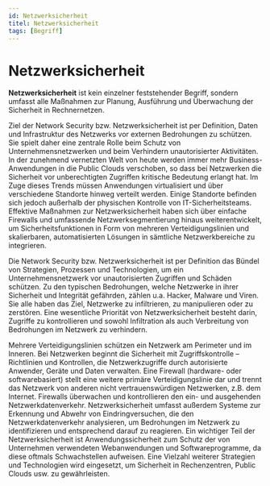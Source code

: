 ```yaml
---
id: Netzwerksicherheit
titel: Netzwerksicherheit
tags: [Begriff]
---
```


# Netzwerksicherheit

**Netzwerksicherheit** ist kein einzelner feststehender Begriff, sondern umfasst alle Maßnahmen zur Planung, Ausführung und Überwachung der Sicherheit in Rechnernetzen.

Ziel der Network Security bzw. Netzwerksicherheit ist per Definition, Daten und Infrastruktur des Netzwerks vor externen Bedrohungen zu schützen. Sie spielt daher eine zentrale Rolle beim Schutz von  Unternehmensnetzwerken und beim Verhindern unautorisierter Aktivitäten. In der zunehmend vernetzten Welt von heute werden immer mehr  Business-Anwendungen in die Public Clouds verschoben, so dass bei Netzwerken die Sicherheit vor unberechtigten Zugriffen kritische Bedeutung erlangt hat. Im Zuge dieses Trends müssen Anwendungen virtualisiert und über verschiedene Standorte hinweg  verteilt werden. Einige Standorte befinden sich jedoch außerhalb der physischen Kontrolle von IT-Sicherheitsteams. Effektive Maßnahmen zur Netzwerksicherheit haben sich über einfache Firewalls und umfassende  Netzwerksegmentierung hinaus weiterentwickelt, um Sicherheitsfunktionen in Form von mehreren Verteidigungslinien und skalierbaren,  automatisierten Lösungen in sämtliche Netzwerkbereiche zu integrieren.

Die Network Security bzw. Netzwerksicherheit ist per Definition das  Bündel von Strategien, Prozessen und Technologien, um ein  Unternehmensnetzwerk vor unautorisierten Zugriffen und Schäden schützen. Zu den typischen Bedrohungen, welche Netzwerke in ihrer Sicherheit und Integrität gefährden, zählen u.a. Hacker, Malware und Viren. Sie alle haben das Ziel, Netzwerke zu infiltrieren, zu manipulieren oder zu  zerstören. Eine wesentliche Priorität von Netzwerksicherheit besteht darin, Zugriffe zu kontrollieren und sowohl Infiltration als auch Verbreitung von Bedrohungen im Netzwerk zu verhindern.

Mehrere Verteidigungslinien schützen ein Netzwerk am Perimeter und im Inneren. Bei Netzwerken beginnt die Sicherheit mit Zugriffskontrolle –  Richtlinien und Kontrollen, die Netzwerkzugriffe durch autorisierte  Anwender, Geräte und Daten verwalten. Eine Firewall (hardware- oder  softwarebasiert) stellt eine weitere primäre Verteidigungslinie dar und trennt das Netzwerk von anderen nicht vertrauenswürdigen Netzwerken,  z.B. dem Internet. Firewalls überwachen und kontrollieren den ein- und  ausgehenden Netzwerkdatenverkehr. Netzwerksicherheit umfasst außerdem Systeme zur Erkennung und Abwehr von Eindringversuchen, die den Netzwerkdatenverkehr analysieren, um Bedrohungen im Netzwerk zu  identifizieren und entsprechend darauf zu reagieren. Ein wichtiger Teil der Netzwerksicherheit ist Anwendungssicherheit zum Schutz der von Unternehmen verwendeten Webanwendungen und Softwareprogramme, da diese oftmals Schwachstellen aufweisen. Eine Vielzahl weiterer Strategien und  Technologien wird eingesetzt, um Sicherheit in Rechenzentren, Public Clouds usw. zu gewährleisten.

